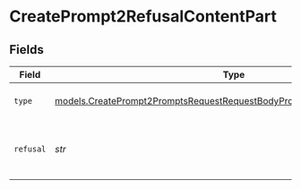 # CreatePrompt2RefusalContentPart


## Fields

| Field                                                                                                                                                    | Type                                                                                                                                                     | Required                                                                                                                                                 | Description                                                                                                                                              |
| -------------------------------------------------------------------------------------------------------------------------------------------------------- | -------------------------------------------------------------------------------------------------------------------------------------------------------- | -------------------------------------------------------------------------------------------------------------------------------------------------------- | -------------------------------------------------------------------------------------------------------------------------------------------------------- |
| `type`                                                                                                                                                   | [models.CreatePrompt2PromptsRequestRequestBodyPromptMessages3ContentType](../models/createprompt2promptsrequestrequestbodypromptmessages3contenttype.md) | :heavy_check_mark:                                                                                                                                       | The type of the content part.                                                                                                                            |
| `refusal`                                                                                                                                                | *str*                                                                                                                                                    | :heavy_check_mark:                                                                                                                                       | The refusal message generated by the model.                                                                                                              |